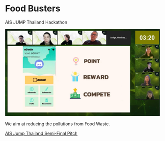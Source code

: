# Food Busters

AIS JUMP Thailand Hackathon

![](../images/fb_present.png)

We aim at reducing the pollutions from Food Waste.

[AIS Jump Thailand Semi-Final Pitch](https://fb.watch/9nyyXEm70D/)
